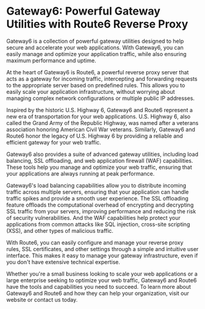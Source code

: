 # Gateway6: Powerful Gateway Utilities with Route6 Reverse Proxy

Gateway6 is a collection of powerful gateway utilities designed to help secure and accelerate your web applications. With Gateway6, you can easily manage and optimize your application traffic, while also ensuring maximum performance and uptime.

At the heart of Gateway6 is Route6, a powerful reverse proxy server that acts as a gateway for incoming traffic, intercepting and forwarding requests to the appropriate server based on predefined rules. This allows you to easily scale your application infrastructure, without worrying about managing complex network configurations or multiple public IP addresses.

Inspired by the historic U.S. Highway 6, Gateway6 and Route6 represent a new era of transportation for your web applications. U.S. Highway 6, also called the Grand Army of the Republic Highway, was named after a veterans association honoring American Civil War veterans. Similarly, Gateway6 and Route6 honor the legacy of U.S. Highway 6 by providing a reliable and efficient gateway for your web traffic.

Gateway6 also provides a suite of advanced gateway utilities, including load balancing, SSL offloading, and web application firewall (WAF) capabilities. These tools help you manage and optimize your web traffic, ensuring that your applications are always running at peak performance.

Gateway6's load balancing capabilities allow you to distribute incoming traffic across multiple servers, ensuring that your application can handle traffic spikes and provide a smooth user experience. The SSL offloading feature offloads the computational overhead of encrypting and decrypting SSL traffic from your servers, improving performance and reducing the risk of security vulnerabilities. And the WAF capabilities help protect your applications from common attacks like SQL injection, cross-site scripting (XSS), and other types of malicious traffic.

With Route6, you can easily configure and manage your reverse proxy rules, SSL certificates, and other settings through a simple and intuitive user interface. This makes it easy to manage your gateway infrastructure, even if you don't have extensive technical expertise.

Whether you're a small business looking to scale your web applications or a large enterprise seeking to optimize your web traffic, Gateway6 and Route6 have the tools and capabilities you need to succeed. To learn more about Gateway6 and Route6 and how they can help your organization, visit our website or contact us today.
